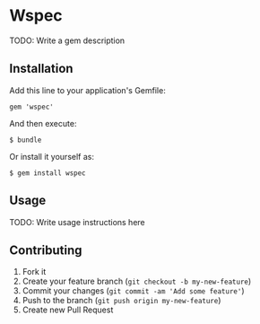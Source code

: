 # Wspec

TODO: Write a gem description

## Installation

Add this line to your application's Gemfile:

    gem 'wspec'

And then execute:

    $ bundle

Or install it yourself as:

    $ gem install wspec

## Usage

TODO: Write usage instructions here

## Contributing

1. Fork it
2. Create your feature branch (`git checkout -b my-new-feature`)
3. Commit your changes (`git commit -am 'Add some feature'`)
4. Push to the branch (`git push origin my-new-feature`)
5. Create new Pull Request
